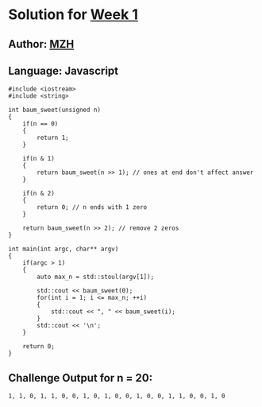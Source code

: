 # Solution for [Week 1](Challenge)
## Author: [MZH](https://what.thedailywtf.com/user/MZH)

<a name="Javascript"></a>
## Language: Javascript

```
#include <iostream>
#include <string>

int baum_sweet(unsigned n)
{
    if(n == 0)
    {
        return 1;
    }

    if(n & 1)
    {
        return baum_sweet(n >> 1); // ones at end don't affect answer
    }

    if(n & 2)
    {
        return 0; // n ends with 1 zero
    }

    return baum_sweet(n >> 2); // remove 2 zeros
}

int main(int argc, char** argv)
{
    if(argc > 1)
    {
        auto max_n = std::stoul(argv[1]);

        std::cout << baum_sweet(0);
        for(int i = 1; i <= max_n; ++i)
        {
            std::cout << ", " << baum_sweet(i);
        }
        std::cout << '\n';
    }

    return 0;
}
```

## Challenge Output for n = 20:
```
1, 1, 0, 1, 1, 0, 0, 1, 0, 1, 0, 0, 1, 0, 0, 1, 1, 0, 0, 1, 0
```